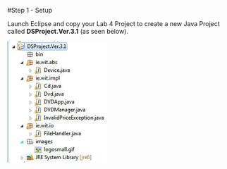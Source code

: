 #Step 1 - Setup

Launch Eclipse and copy your Lab 4 Project to create a new Java Project called <c1><b>DSProject.Ver.3.1</b></c1> (as seen below).

![](../img/lab05a.jpg)